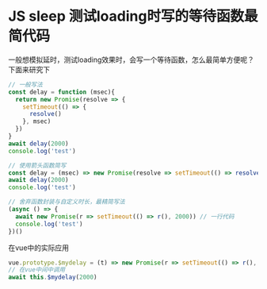 
# JS sleep 测试loading时写的等待函数最简代码

一般想模拟延时，测试loading效果时，会写一个等待函数，怎么最简单方便呢？下面来研究下
```js
// 一般写法
const delay = function (msec){
  return new Promise(resolve => {
    setTimeout(() => {
      resolve()
    }, msec)
  }) 
}
await delay(2000)
console.log('test')

// 使用箭头函数简写
const delay = (msec) => new Promise(resolve => setTimeout(() => resolve(), msec))
await delay(2000)
console.log('test')

// 舍弃函数封装与自定义时长，最精简写法
(async () => {
  await new Promise(r => setTimeout(() => r(), 2000)) // 一行代码
  console.log('test')
})()

```

在vue中的实际应用

```js
vue.prototype.$mydelay = (t) => new Promise(r => setTimeout(() => r(), t))
// 在vue中间中调用
await this.$mydelay(2000)
```